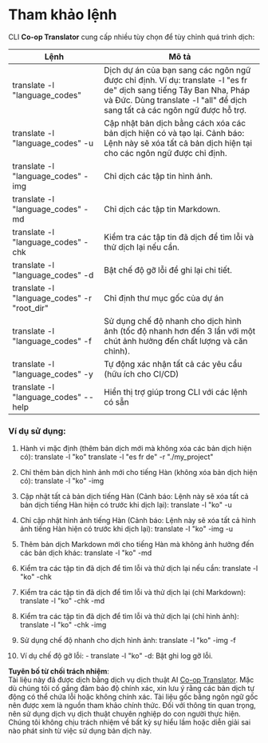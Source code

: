 <!--
CO_OP_TRANSLATOR_METADATA:
{
  "original_hash": "b38d8f042530a4bc872def7cb2c141cd",
  "translation_date": "2025-06-12T11:30:51+00:00",
  "source_file": "getting_started/command-reference.md",
  "language_code": "vi"
}
-->
# Tham khảo lệnh
CLI **Co-op Translator** cung cấp nhiều tùy chọn để tùy chỉnh quá trình dịch:

Lệnh                                         | Mô tả
----------------------------------------------|-------------------------------------------------------------------------------------------------------------------------------------------------------------------------------------------------------
translate -l "language_codes"                 | Dịch dự án của bạn sang các ngôn ngữ được chỉ định. Ví dụ: translate -l "es fr de" dịch sang tiếng Tây Ban Nha, Pháp và Đức. Dùng translate -l "all" để dịch sang tất cả các ngôn ngữ được hỗ trợ.
translate -l "language_codes" -u              | Cập nhật bản dịch bằng cách xóa các bản dịch hiện có và tạo lại. Cảnh báo: Lệnh này sẽ xóa tất cả bản dịch hiện tại cho các ngôn ngữ được chỉ định.
translate -l "language_codes" -img            | Chỉ dịch các tập tin hình ảnh.
translate -l "language_codes" -md             | Chỉ dịch các tập tin Markdown.
translate -l "language_codes" -chk            | Kiểm tra các tập tin đã dịch để tìm lỗi và thử dịch lại nếu cần.
translate -l "language_codes" -d              | Bật chế độ gỡ lỗi để ghi lại chi tiết.
translate -l "language_codes" -r "root_dir"   | Chỉ định thư mục gốc của dự án
translate -l "language_codes" -f              | Sử dụng chế độ nhanh cho dịch hình ảnh (tốc độ nhanh hơn đến 3 lần với một chút ảnh hưởng đến chất lượng và căn chỉnh).
translate -l "language_codes" -y              | Tự động xác nhận tất cả các yêu cầu (hữu ích cho CI/CD)
translate -l "language_codes" --help          | Hiển thị trợ giúp trong CLI với các lệnh có sẵn

### Ví dụ sử dụng:

  1. Hành vi mặc định (thêm bản dịch mới mà không xóa các bản dịch hiện có):   translate -l "ko"    translate -l "es fr de" -r "./my_project"

  2. Chỉ thêm bản dịch hình ảnh mới cho tiếng Hàn (không xóa bản dịch hiện có):    translate -l "ko" -img

  3. Cập nhật tất cả bản dịch tiếng Hàn (Cảnh báo: Lệnh này sẽ xóa tất cả bản dịch tiếng Hàn hiện có trước khi dịch lại):    translate -l "ko" -u

  4. Chỉ cập nhật hình ảnh tiếng Hàn (Cảnh báo: Lệnh này sẽ xóa tất cả hình ảnh tiếng Hàn hiện có trước khi dịch lại):    translate -l "ko" -img -u

  5. Thêm bản dịch Markdown mới cho tiếng Hàn mà không ảnh hưởng đến các bản dịch khác:    translate -l "ko" -md

  6. Kiểm tra các tập tin đã dịch để tìm lỗi và thử dịch lại nếu cần: translate -l "ko" -chk

  7. Kiểm tra các tập tin đã dịch để tìm lỗi và thử dịch lại (chỉ Markdown): translate -l "ko" -chk -md

  8. Kiểm tra các tập tin đã dịch để tìm lỗi và thử dịch lại (chỉ hình ảnh): translate -l "ko" -chk -img

  9. Sử dụng chế độ nhanh cho dịch hình ảnh:    translate -l "ko" -img -f

  10. Ví dụ chế độ gỡ lỗi: - translate -l "ko" -d: Bật ghi log gỡ lỗi.

**Tuyên bố từ chối trách nhiệm**:  
Tài liệu này đã được dịch bằng dịch vụ dịch thuật AI [Co-op Translator](https://github.com/Azure/co-op-translator). Mặc dù chúng tôi cố gắng đảm bảo độ chính xác, xin lưu ý rằng các bản dịch tự động có thể chứa lỗi hoặc không chính xác. Tài liệu gốc bằng ngôn ngữ gốc nên được xem là nguồn tham khảo chính thức. Đối với thông tin quan trọng, nên sử dụng dịch vụ dịch thuật chuyên nghiệp do con người thực hiện. Chúng tôi không chịu trách nhiệm về bất kỳ sự hiểu lầm hoặc diễn giải sai nào phát sinh từ việc sử dụng bản dịch này.